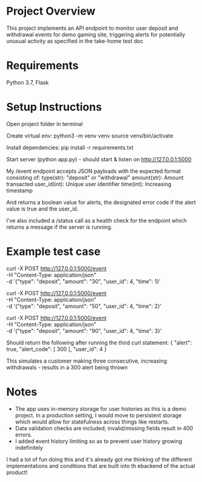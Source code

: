 # Project Overview
This project implements an API endpoint to monitor user deposit and withdrawal events for demo gaming site, triggering alerts for potentially unusual activity as specified in the take-home test doc

# Requirements
Python 3.7, Flask

# Setup Instructions
Open project folder in terminal

Create virtual env:
python3 -m venv venv
source venv/bin/activate

Install dependencies:
pip install -r requirements.txt

Start server (python app.py) - should start & listen on http://127.0.0.1:5000

My /event endpoint accepts JSON payloads with the expected format consisting of:
type(str): "deposit" or "withdrawal"
amount(str): Amount transacted
user_id(int): Unique user identifier
time(int): Increasing timestamp

And returns a boolean value for alerts, the designated error code if the alert value is true and the user_id. 

I've also included a /status call as a health check for the endpoint which returns a message if the server is running. 

# Example test case
curl -X POST http://127.0.0.1:5000/event \
-H "Content-Type: application/json" \
-d '{"type": "deposit", "amount": "30", "user_id": 4, "time": 1}'

curl -X POST http://127.0.0.1:5000/event \
-H "Content-Type: application/json" \
-d '{"type": "deposit", "amount": "50", "user_id": 4, "time": 2}'

curl -X POST http://127.0.0.1:5000/event \
-H "Content-Type: application/json" \
-d '{"type": "deposit", "amount": "90", "user_id": 4, "time": 3}'

Should return the following after running the third curl statement:
{
  "alert": true,
  "alert_code": [
    300
  ],
  "user_id": 4
}

This simulates a customer making three consecutive, increasing withdrawals - results in a 300 alert being thrown

# Notes 
- The app uses in-memory storage for user histories as this is a demo project. In a production setting, I would move to persistent storage which would allow for statefulness across things like restarts.  
- Data validation checks are included; invalid/missing fields result in 400 errors.
- I added event history limiting so as to prevent user history growing indefinitely

I had a lot of fun doing this and it's already got me thinking of the different implementations and conditions that are built into th ebackend of the actual product!